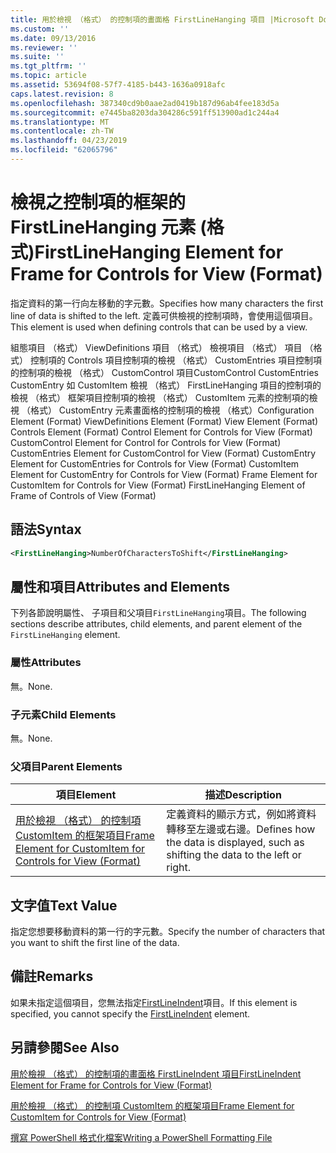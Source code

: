 ```yaml
---
title: 用於檢視 （格式） 的控制項的畫面格 FirstLineHanging 項目 |Microsoft Docs
ms.custom: ''
ms.date: 09/13/2016
ms.reviewer: ''
ms.suite: ''
ms.tgt_pltfrm: ''
ms.topic: article
ms.assetid: 53694f08-57f7-4185-b443-1636a0918afc
caps.latest.revision: 8
ms.openlocfilehash: 387340cd9b0aae2ad0419b187d96ab4fee183d5a
ms.sourcegitcommit: e7445ba8203da304286c591ff513900ad1c244a4
ms.translationtype: MT
ms.contentlocale: zh-TW
ms.lasthandoff: 04/23/2019
ms.locfileid: "62065796"
---
```

# <a name="firstlinehanging-element-for-frame-for-controls-for-view-format"></a><span data-ttu-id="23843-102">檢視之控制項的框架的 FirstLineHanging 元素 (格式)</span><span class="sxs-lookup"><span data-stu-id="23843-102">FirstLineHanging Element for Frame for Controls for View (Format)</span></span>

<span data-ttu-id="23843-103">指定資料的第一行向左移動的字元數。</span><span class="sxs-lookup"><span data-stu-id="23843-103">Specifies how many characters the first line of data is shifted to the left.</span></span> <span data-ttu-id="23843-104">定義可供檢視的控制項時，會使用這個項目。</span><span class="sxs-lookup"><span data-stu-id="23843-104">This element is used when defining controls that can be used by a view.</span></span>

<span data-ttu-id="23843-105">組態項目 （格式） ViewDefinitions 項目 （格式） 檢視項目 （格式） 項目 （格式） 控制項的 Controls 項目控制項的檢視 （格式） CustomEntries 項目控制項的控制項的檢視 （格式） CustomControl 項目CustomControl CustomEntries CustomEntry 如 CustomItem 檢視 （格式） FirstLineHanging 項目的控制項的檢視 （格式） 框架項目控制項的檢視 （格式） CustomItem 元素的控制項的檢視 （格式） CustomEntry 元素畫面格的控制項的檢視 （格式）</span><span class="sxs-lookup"><span data-stu-id="23843-105">Configuration Element (Format) ViewDefinitions Element (Format) View Element (Format) Controls Element (Format) Control Element for Controls for View (Format) CustomControl Element for Control for Controls for View (Format) CustomEntries Element for CustomControl for View (Format) CustomEntry Element for CustomEntries for Controls for View (Format) CustomItem Element for CustomEntry for Controls for View (Format) Frame Element for CustomItem for Controls for View (Format) FirstLineHanging Element of Frame of Controls of View (Format)</span></span>

## <a name="syntax"></a><span data-ttu-id="23843-106">語法</span><span class="sxs-lookup"><span data-stu-id="23843-106">Syntax</span></span>

```xml
<FirstLineHanging>NumberOfCharactersToShift</FirstLineHanging>
```

## <a name="attributes-and-elements"></a><span data-ttu-id="23843-107">屬性和項目</span><span class="sxs-lookup"><span data-stu-id="23843-107">Attributes and Elements</span></span>

<span data-ttu-id="23843-108">下列各節說明屬性、 子項目和父項目`FirstLineHanging`項目。</span><span class="sxs-lookup"><span data-stu-id="23843-108">The following sections describe attributes, child elements, and parent element of the `FirstLineHanging` element.</span></span>

### <a name="attributes"></a><span data-ttu-id="23843-109">屬性</span><span class="sxs-lookup"><span data-stu-id="23843-109">Attributes</span></span>

<span data-ttu-id="23843-110">無。</span><span class="sxs-lookup"><span data-stu-id="23843-110">None.</span></span>

### <a name="child-elements"></a><span data-ttu-id="23843-111">子元素</span><span class="sxs-lookup"><span data-stu-id="23843-111">Child Elements</span></span>

<span data-ttu-id="23843-112">無。</span><span class="sxs-lookup"><span data-stu-id="23843-112">None.</span></span>

### <a name="parent-elements"></a><span data-ttu-id="23843-113">父項目</span><span class="sxs-lookup"><span data-stu-id="23843-113">Parent Elements</span></span>

|<span data-ttu-id="23843-114">項目</span><span class="sxs-lookup"><span data-stu-id="23843-114">Element</span></span>|<span data-ttu-id="23843-115">描述</span><span class="sxs-lookup"><span data-stu-id="23843-115">Description</span></span>|
|-------------|-----------------|
|[<span data-ttu-id="23843-116">用於檢視 （格式） 的控制項 CustomItem 的框架項目</span><span class="sxs-lookup"><span data-stu-id="23843-116">Frame Element for CustomItem for Controls for View (Format)</span></span>](./frame-element-for-customitem-for-controls-for-view-format.md)|<span data-ttu-id="23843-117">定義資料的顯示方式，例如將資料轉移至左邊或右邊。</span><span class="sxs-lookup"><span data-stu-id="23843-117">Defines how the data is displayed, such as shifting the data to the left or right.</span></span>|

## <a name="text-value"></a><span data-ttu-id="23843-118">文字值</span><span class="sxs-lookup"><span data-stu-id="23843-118">Text Value</span></span>

<span data-ttu-id="23843-119">指定您想要移動資料的第一行的字元數。</span><span class="sxs-lookup"><span data-stu-id="23843-119">Specify the number of characters that you want to shift the first line of the data.</span></span>

## <a name="remarks"></a><span data-ttu-id="23843-120">備註</span><span class="sxs-lookup"><span data-stu-id="23843-120">Remarks</span></span>

<span data-ttu-id="23843-121">如果未指定這個項目，您無法指定[FirstLineIndent](./firstlineindent-element-for-frame-for-controls-for-view-format.md)項目。</span><span class="sxs-lookup"><span data-stu-id="23843-121">If this element is specified, you cannot specify the [FirstLineIndent](./firstlineindent-element-for-frame-for-controls-for-view-format.md) element.</span></span>

## <a name="see-also"></a><span data-ttu-id="23843-122">另請參閱</span><span class="sxs-lookup"><span data-stu-id="23843-122">See Also</span></span>

[<span data-ttu-id="23843-123">用於檢視 （格式） 的控制項的畫面格 FirstLineIndent 項目</span><span class="sxs-lookup"><span data-stu-id="23843-123">FirstLineIndent Element for Frame for Controls for View (Format)</span></span>](./firstlineindent-element-for-frame-for-controls-for-view-format.md)

[<span data-ttu-id="23843-124">用於檢視 （格式） 的控制項 CustomItem 的框架項目</span><span class="sxs-lookup"><span data-stu-id="23843-124">Frame Element for CustomItem for Controls for View (Format)</span></span>](./frame-element-for-customitem-for-controls-for-view-format.md)

[<span data-ttu-id="23843-125">撰寫 PowerShell 格式化檔案</span><span class="sxs-lookup"><span data-stu-id="23843-125">Writing a PowerShell Formatting File</span></span>](./writing-a-powershell-formatting-file.md)
